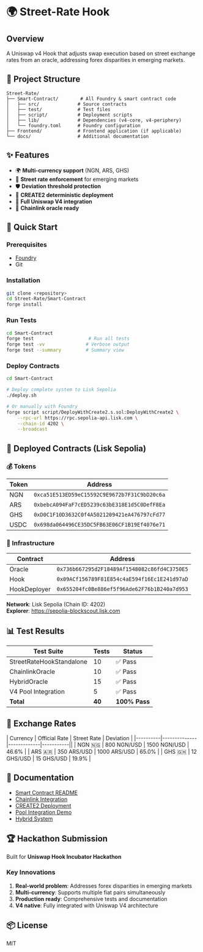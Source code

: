 # 🌍 Street-Rate Hook

## Overview
A Uniswap v4 Hook that adjusts swap execution based on street exchange rates from an oracle, addressing forex disparities in emerging markets.

## 📁 Project Structure

```
Street-Rate/
├── Smart-Contract/        # All Foundry & smart contract code
│   ├── src/              # Source contracts
│   ├── test/             # Test files
│   ├── script/           # Deployment scripts
│   ├── lib/              # Dependencies (v4-core, v4-periphery)
│   └── foundry.toml      # Foundry configuration
├── Frontend/             # Frontend application (if applicable)
└── docs/                 # Additional documentation
```

## ✨ Features

- 🌍 **Multi-currency support** (NGN, ARS, GHS)
- 💱 **Street rate enforcement** for emerging markets
- 🛡️ **Deviation threshold protection**
- 🎯 **CREATE2 deterministic deployment**
- 🦄 **Full Uniswap V4 integration**
- 🔗 **Chainlink oracle ready**

## 🚀 Quick Start

### Prerequisites
- [Foundry](https://book.getfoundry.sh/getting-started/installation)
- Git

### Installation
```bash
git clone <repository>
cd Street-Rate/Smart-Contract
forge install
```

### Run Tests
```bash
cd Smart-Contract
forge test                    # Run all tests
forge test -vv               # Verbose output
forge test --summary         # Summary view
```

### Deploy Contracts
```bash
cd Smart-Contract

# Deploy complete system to Lisk Sepolia
./deploy.sh

# Or manually with Foundry
forge script script/DeployWithCreate2.s.sol:DeployWithCreate2 \
    --rpc-url https://rpc.sepolia-api.lisk.com \
    --chain-id 4202 \
    --broadcast
```

## 🔗 Deployed Contracts (Lisk Sepolia)

### 💰 Tokens
| Token | Address |
|-------|----------|
| NGN | `0xca51E513ED59eC15592C9E9672b7F31C9bD20c6a` |
| ARS | `0xbebcA094FaF7cED5239c63bE318E1d5C0DefF8Ea` |
| GHS | `0xD0C1F10D3632C0f4A5021209421eA476797cFd77` |
| USDC | `0x698da064496CE35DC5FB63E06CF1B19Ef4076e71` |

### 🏢 Infrastructure
| Contract | Address |
|----------|----------|
| Oracle | `0x736b667295d2F18489Af1548082c86fd4C3750E5` |
| Hook | `0x09ACf156789F81E854c4aE594f16Ec1E241d97aD` |
| HookDeployer | `0x655204fc0Be886ef5f96Ade62F76b1B240a7d953` |

**Network**: Lisk Sepolia (Chain ID: 4202)  
**Explorer**: https://sepolia-blockscout.lisk.com

## 📊 Test Results

| Test Suite | Tests | Status |
|------------|-------|--------|
| StreetRateHookStandalone | 10 | ✅ Pass |
| ChainlinkOracle | 10 | ✅ Pass |
| HybridOracle | 15 | ✅ Pass |
| V4 Pool Integration | 5 | ✅ Pass |
| **Total** | **40** | **100% Pass** |

## 💱 Exchange Rates

| Currency | Official Rate | Street Rate | Deviation |
|----------|--------------|-------------|-----------||
| NGN 🇳🇬 | 800 NGN/USD | 1500 NGN/USD | 46.6% |
| ARS 🇦🇷 | 350 ARS/USD | 1000 ARS/USD | 65.0% |
| GHS 🇬🇭 | 12 GHS/USD | 15 GHS/USD | 19.9% |

## 📝 Documentation

- [Smart Contract README](Smart-Contract/README.md)
- [Chainlink Integration](CHAINLINK_INTEGRATION.md)
- [CREATE2 Deployment](CREATE2_DEPLOYMENT.md)
- [Pool Integration Demo](POOL_INTEGRATION_DEMO.md)
- [Hybrid System](HYBRID_SYSTEM_README.md)

## 🏆 Hackathon Submission

Built for **Uniswap Hook Incubator Hackathon**

### Key Innovations
1. **Real-world problem**: Addresses forex disparities in emerging markets
2. **Multi-currency**: Supports multiple fiat pairs simultaneously
3. **Production ready**: Comprehensive tests and documentation
4. **V4 native**: Fully integrated with Uniswap V4 architecture

## 📦 License

MIT
